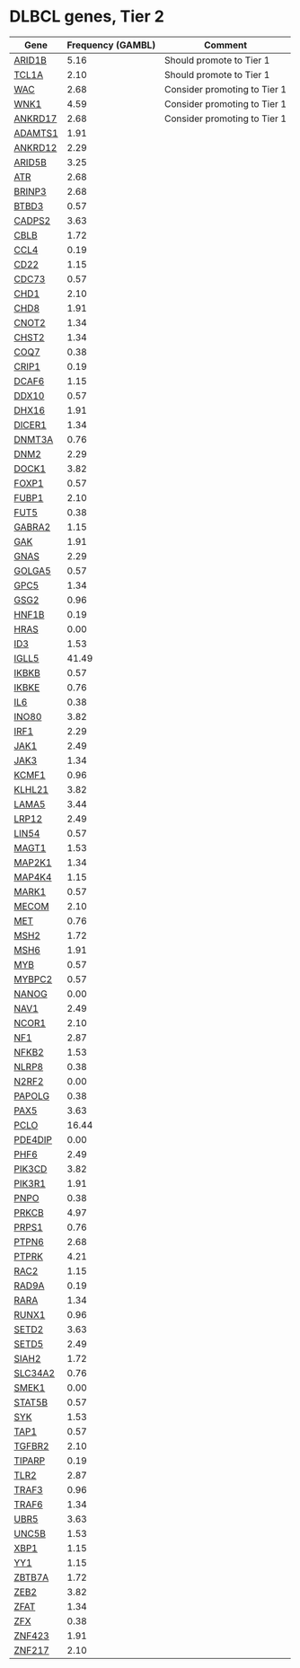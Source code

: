 # DLBCL genes, Tier 2
| Gene | Frequency (GAMBL) | Comment |
| ------ | ---------- | -- |
| [ARID1B](https://github.com/morinlab/ABCG/blob/main/genes/simple_somatic_mutation/ARID1B.md) | 5.16 | Should promote to Tier 1 |
| [TCL1A](https://github.com/morinlab/ABCG/blob/main/genes/simple_somatic_mutation/TCL1A.md) | 2.10 |Should promote to Tier 1 |
| [WAC](https://github.com/morinlab/ABCG/blob/main/genes/simple_somatic_mutation/WAC.md) | 2.68 | Consider promoting to Tier 1|
| [WNK1](https://github.com/morinlab/ABCG/blob/main/genes/simple_somatic_mutation/WNK1.md) | 4.59 | Consider promoting to Tier 1|
| [ANKRD17](https://github.com/morinlab/ABCG/blob/main/genes/simple_somatic_mutation/ANKRD17.md) | 2.68 | Consider promoting to Tier 1 |
| [ADAMTS1](https://github.com/morinlab/ABCG/blob/main/genes/simple_somatic_mutation/ADAMTS1.md) | 1.91 | | 
| [ANKRD12](https://github.com/morinlab/ABCG/blob/main/genes/simple_somatic_mutation/ANKRD12.md) | 2.29 |
| [ARID5B](https://github.com/morinlab/ABCG/blob/main/genes/simple_somatic_mutation/ARID5B.md) | 3.25 |
| [ATR](https://github.com/morinlab/ABCG/blob/main/genes/simple_somatic_mutation/ATR.md) | 2.68 |
| [BRINP3](https://github.com/morinlab/ABCG/blob/main/genes/simple_somatic_mutation/BRINP3.md) | 2.68 |
| [BTBD3](https://github.com/morinlab/ABCG/blob/main/genes/simple_somatic_mutation/BTBD3.md) | 0.57 |
| [CADPS2](https://github.com/morinlab/ABCG/blob/main/genes/simple_somatic_mutation/CADPS2.md) | 3.63 |
| [CBLB](https://github.com/morinlab/ABCG/blob/main/genes/simple_somatic_mutation/CBLB.md) | 1.72 |
| [CCL4](https://github.com/morinlab/ABCG/blob/main/genes/simple_somatic_mutation/CCL4.md) | 0.19 |
| [CD22](https://github.com/morinlab/ABCG/blob/main/genes/simple_somatic_mutation/CD22.md) | 1.15 |
| [CDC73](https://github.com/morinlab/ABCG/blob/main/genes/simple_somatic_mutation/CDC73.md) | 0.57 |
| [CHD1](https://github.com/morinlab/ABCG/blob/main/genes/simple_somatic_mutation/CHD1.md) | 2.10 |
| [CHD8](https://github.com/morinlab/ABCG/blob/main/genes/simple_somatic_mutation/CHD8.md) | 1.91 |
| [CNOT2](https://github.com/morinlab/ABCG/blob/main/genes/simple_somatic_mutation/CNOT2.md) | 1.34 |
| [CHST2](https://github.com/morinlab/ABCG/blob/main/genes/simple_somatic_mutation/CHST2.md) | 1.34 |
| [COQ7](https://github.com/morinlab/ABCG/blob/main/genes/simple_somatic_mutation/COQ7.md) | 0.38 |
| [CRIP1](https://github.com/morinlab/ABCG/blob/main/genes/simple_somatic_mutation/CRIP1.md) | 0.19 |
| [DCAF6](https://github.com/morinlab/ABCG/blob/main/genes/simple_somatic_mutation/DCAF6.md) | 1.15 |
| [DDX10](https://github.com/morinlab/ABCG/blob/main/genes/simple_somatic_mutation/DDX10.md) | 0.57 |
| [DHX16](https://github.com/morinlab/ABCG/blob/main/genes/simple_somatic_mutation/DHX16.md) | 1.91 |
| [DICER1](https://github.com/morinlab/ABCG/blob/main/genes/simple_somatic_mutation/DICER1.md) | 1.34 |
| [DNMT3A](https://github.com/morinlab/ABCG/blob/main/genes/simple_somatic_mutation/DNMT3A.md) | 0.76 |
| [DNM2](https://github.com/morinlab/ABCG/blob/main/genes/simple_somatic_mutation/DNM2.md) | 2.29 |
| [DOCK1](https://github.com/morinlab/ABCG/blob/main/genes/simple_somatic_mutation/DOCK1.md) | 3.82 |
| [FOXP1](https://github.com/morinlab/ABCG/blob/main/genes/simple_somatic_mutation/FOXP1.md) | 0.57 |
| [FUBP1](https://github.com/morinlab/ABCG/blob/main/genes/simple_somatic_mutation/FUBP1.md) | 2.10 |
| [FUT5](https://github.com/morinlab/ABCG/blob/main/genes/simple_somatic_mutation/FUT5.md) | 0.38 |
| [GABRA2](https://github.com/morinlab/ABCG/blob/main/genes/simple_somatic_mutation/GABRA2.md) | 1.15 |
| [GAK](https://github.com/morinlab/ABCG/blob/main/genes/simple_somatic_mutation/GAK.md) | 1.91 |
| [GNAS](https://github.com/morinlab/ABCG/blob/main/genes/simple_somatic_mutation/GNAS.md) | 2.29 |
| [GOLGA5](https://github.com/morinlab/ABCG/blob/main/genes/simple_somatic_mutation/GOLGA5.md) | 0.57 |
| [GPC5](https://github.com/morinlab/ABCG/blob/main/genes/simple_somatic_mutation/GPC5.md) | 1.34 |
| [GSG2](https://github.com/morinlab/ABCG/blob/main/genes/simple_somatic_mutation/GSG2.md) | 0.96 |
| [HNF1B](https://github.com/morinlab/ABCG/blob/main/genes/simple_somatic_mutation/HNF1B.md) | 0.19 |
| [HRAS](https://github.com/morinlab/ABCG/blob/main/genes/simple_somatic_mutation/HRAS.md) | 0.00 |
| [ID3](https://github.com/morinlab/ABCG/blob/main/genes/simple_somatic_mutation/ID3.md) | 1.53 |
| [IGLL5](https://github.com/morinlab/ABCG/blob/main/genes/simple_somatic_mutation/IGLL5.md) | 41.49 |
| [IKBKB](https://github.com/morinlab/ABCG/blob/main/genes/simple_somatic_mutation/IKBKB.md) | 0.57 |
| [IKBKE](https://github.com/morinlab/ABCG/blob/main/genes/simple_somatic_mutation/IKBKE.md) | 0.76 |
| [IL6](https://github.com/morinlab/ABCG/blob/main/genes/simple_somatic_mutation/IL6.md) | 0.38 |
| [INO80](https://github.com/morinlab/ABCG/blob/main/genes/simple_somatic_mutation/INO80.md) | 3.82 |
| [IRF1](https://github.com/morinlab/ABCG/blob/main/genes/simple_somatic_mutation/IRF1.md) | 2.29 |
| [JAK1](https://github.com/morinlab/ABCG/blob/main/genes/simple_somatic_mutation/JAK1.md) | 2.49 |
| [JAK3](https://github.com/morinlab/ABCG/blob/main/genes/simple_somatic_mutation/JAK3.md) | 1.34 |
| [KCMF1](https://github.com/morinlab/ABCG/blob/main/genes/simple_somatic_mutation/KCMF1.md) | 0.96 |
| [KLHL21](https://github.com/morinlab/ABCG/blob/main/genes/simple_somatic_mutation/KLHL21.md) | 3.82 |
| [LAMA5](https://github.com/morinlab/ABCG/blob/main/genes/simple_somatic_mutation/LAMA5.md) | 3.44 |
| [LRP12](https://github.com/morinlab/ABCG/blob/main/genes/simple_somatic_mutation/LRP12.md) | 2.49 |
| [LIN54](https://github.com/morinlab/ABCG/blob/main/genes/simple_somatic_mutation/LIN54.md) | 0.57 |
| [MAGT1](https://github.com/morinlab/ABCG/blob/main/genes/simple_somatic_mutation/MAGT1.md) | 1.53 |
| [MAP2K1](https://github.com/morinlab/ABCG/blob/main/genes/simple_somatic_mutation/MAP2K1.md) | 1.34 |
| [MAP4K4](https://github.com/morinlab/ABCG/blob/main/genes/simple_somatic_mutation/MAP4K4.md) | 1.15 |
| [MARK1](https://github.com/morinlab/ABCG/blob/main/genes/simple_somatic_mutation/MARK1.md) | 0.57 |
| [MECOM](https://github.com/morinlab/ABCG/blob/main/genes/simple_somatic_mutation/MECOM.md) | 2.10 |
| [MET](https://github.com/morinlab/ABCG/blob/main/genes/simple_somatic_mutation/MET.md) | 0.76 |
| [MSH2](https://github.com/morinlab/ABCG/blob/main/genes/simple_somatic_mutation/MSH2.md) | 1.72 |
| [MSH6](https://github.com/morinlab/ABCG/blob/main/genes/simple_somatic_mutation/MSH6.md) | 1.91 |
| [MYB](https://github.com/morinlab/ABCG/blob/main/genes/simple_somatic_mutation/MYB.md) | 0.57 |
| [MYBPC2](https://github.com/morinlab/ABCG/blob/main/genes/simple_somatic_mutation/MYBPC2.md) | 0.57 |
| [NANOG](https://github.com/morinlab/ABCG/blob/main/genes/simple_somatic_mutation/NANOG.md) | 0.00 |
| [NAV1](https://github.com/morinlab/ABCG/blob/main/genes/simple_somatic_mutation/NAV1.md) | 2.49 |
| [NCOR1](https://github.com/morinlab/ABCG/blob/main/genes/simple_somatic_mutation/NCOR1.md) | 2.10 |
| [NF1](https://github.com/morinlab/ABCG/blob/main/genes/simple_somatic_mutation/NF1.md) | 2.87 |
| [NFKB2](https://github.com/morinlab/ABCG/blob/main/genes/simple_somatic_mutation/NFKB2.md) | 1.53 |
| [NLRP8](https://github.com/morinlab/ABCG/blob/main/genes/simple_somatic_mutation/NLRP8.md) | 0.38 |
| [N2RF2](https://github.com/morinlab/ABCG/blob/main/genes/simple_somatic_mutation/N2RF2.md) | 0.00 |
| [PAPOLG](https://github.com/morinlab/ABCG/blob/main/genes/simple_somatic_mutation/PAPOLG.md) | 0.38 |
| [PAX5](https://github.com/morinlab/ABCG/blob/main/genes/simple_somatic_mutation/PAX5.md) | 3.63 |
| [PCLO](https://github.com/morinlab/ABCG/blob/main/genes/simple_somatic_mutation/PCLO.md) | 16.44 |
| [PDE4DIP](https://github.com/morinlab/ABCG/blob/main/genes/simple_somatic_mutation/PDE4DIP.md) | 0.00 |
| [PHF6](https://github.com/morinlab/ABCG/blob/main/genes/simple_somatic_mutation/PHF6.md) | 2.49 |
| [PIK3CD](https://github.com/morinlab/ABCG/blob/main/genes/simple_somatic_mutation/PIK3CD.md) | 3.82 |
| [PIK3R1](https://github.com/morinlab/ABCG/blob/main/genes/simple_somatic_mutation/PIK3R1.md) | 1.91 |
| [PNPO](https://github.com/morinlab/ABCG/blob/main/genes/simple_somatic_mutation/PNPO.md) | 0.38 |
| [PRKCB](https://github.com/morinlab/ABCG/blob/main/genes/simple_somatic_mutation/PRKCB.md) | 4.97 |
| [PRPS1](https://github.com/morinlab/ABCG/blob/main/genes/simple_somatic_mutation/PRPS1.md) | 0.76 |
| [PTPN6](https://github.com/morinlab/ABCG/blob/main/genes/simple_somatic_mutation/PTPN6.md) | 2.68 |
| [PTPRK](https://github.com/morinlab/ABCG/blob/main/genes/simple_somatic_mutation/PTPRK.md) | 4.21 |
| [RAC2](https://github.com/morinlab/ABCG/blob/main/genes/simple_somatic_mutation/RAC2.md) | 1.15 |
| [RAD9A](https://github.com/morinlab/ABCG/blob/main/genes/simple_somatic_mutation/RAD9A.md) | 0.19 |
| [RARA](https://github.com/morinlab/ABCG/blob/main/genes/simple_somatic_mutation/RARA.md) | 1.34 |
| [RUNX1](https://github.com/morinlab/ABCG/blob/main/genes/simple_somatic_mutation/RUNX1.md) | 0.96 |
| [SETD2](https://github.com/morinlab/ABCG/blob/main/genes/simple_somatic_mutation/SETD2.md) | 3.63 |
| [SETD5](https://github.com/morinlab/ABCG/blob/main/genes/simple_somatic_mutation/SETD5.md) | 2.49 |
| [SIAH2](https://github.com/morinlab/ABCG/blob/main/genes/simple_somatic_mutation/SIAH2.md) | 1.72 |
| [SLC34A2](https://github.com/morinlab/ABCG/blob/main/genes/simple_somatic_mutation/SLC34A2.md) | 0.76 |
| [SMEK1](https://github.com/morinlab/ABCG/blob/main/genes/simple_somatic_mutation/SMEK1.md) | 0.00 |
| [STAT5B](https://github.com/morinlab/ABCG/blob/main/genes/simple_somatic_mutation/STAT5B.md) | 0.57 |
| [SYK](https://github.com/morinlab/ABCG/blob/main/genes/simple_somatic_mutation/SYK.md) | 1.53 |
| [TAP1](https://github.com/morinlab/ABCG/blob/main/genes/simple_somatic_mutation/TAP1.md) | 0.57 |
| [TGFBR2](https://github.com/morinlab/ABCG/blob/main/genes/simple_somatic_mutation/TGFBR2.md) | 2.10 |
| [TIPARP](https://github.com/morinlab/ABCG/blob/main/genes/simple_somatic_mutation/TIPARP.md) | 0.19 |
| [TLR2](https://github.com/morinlab/ABCG/blob/main/genes/simple_somatic_mutation/TLR2.md) | 2.87 |
| [TRAF3](https://github.com/morinlab/ABCG/blob/main/genes/simple_somatic_mutation/TRAF3.md) | 0.96 |
| [TRAF6](https://github.com/morinlab/ABCG/blob/main/genes/simple_somatic_mutation/TRAF6.md) | 1.34 |
| [UBR5](https://github.com/morinlab/ABCG/blob/main/genes/simple_somatic_mutation/UBR5.md) | 3.63 |
| [UNC5B](https://github.com/morinlab/ABCG/blob/main/genes/simple_somatic_mutation/UNC5B.md) | 1.53 |
| [XBP1](https://github.com/morinlab/ABCG/blob/main/genes/simple_somatic_mutation/XBP1.md) | 1.15 |
| [YY1](https://github.com/morinlab/ABCG/blob/main/genes/simple_somatic_mutation/YY1.md) | 1.15 |
| [ZBTB7A](https://github.com/morinlab/ABCG/blob/main/genes/simple_somatic_mutation/ZBTB7A.md) | 1.72 |
| [ZEB2](https://github.com/morinlab/ABCG/blob/main/genes/simple_somatic_mutation/ZEB2.md) | 3.82 |
| [ZFAT](https://github.com/morinlab/ABCG/blob/main/genes/simple_somatic_mutation/ZFAT.md) | 1.34 |
| [ZFX](https://github.com/morinlab/ABCG/blob/main/genes/simple_somatic_mutation/ZFX.md) | 0.38 |
| [ZNF423](https://github.com/morinlab/ABCG/blob/main/genes/simple_somatic_mutation/ZNF423.md) | 1.91 |
| [ZNF217](https://github.com/morinlab/ABCG/blob/main/genes/simple_somatic_mutation/ZNF217.md) | 2.10 |
